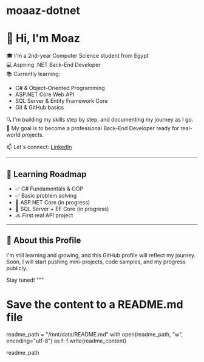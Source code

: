# moaaz-dotnet


# 👋 Hi, I'm Moaz

🎓 I'm a 2nd-year Computer Science student from Egypt  
💻 Aspiring .NET Back-End Developer  
📚 Currently learning:
- C# & Object-Oriented Programming
- ASP.NET Core Web API
- SQL Server & Entity Framework Core
- Git & GitHub basics

🔍 I'm building my skills step by step, and documenting my journey as I go.  
🎯 My goal is to become a professional Back-End Developer ready for real-world projects.

📫 Let's connect: [LinkedIn](https://www.linkedin.com/in/engmoaaz)

---

## 📖 Learning Roadmap
- ✅ C# Fundamentals & OOP
- ✅ Basic problem solving
- 🔄 ASP.NET Core (in progress)
- 🔄 SQL Server + EF Core (in progress)
- 🔜 First real API project

---

## 🚀 About this Profile
I'm still learning and growing, and this GitHub profile will reflect my journey.  
Soon, I will start pushing mini-projects, code samples, and my progress publicly.

Stay tuned!
"""

# Save the content to a README.md file
readme_path = "/mnt/data/README.md"
with open(readme_path, "w", encoding="utf-8") as f:
    f.write(readme_content)

readme_path
